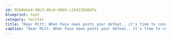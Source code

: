 ```yaml
---
id: 91b0eba4-40c3-4bc6-b0b9-c234239d8d7e
blueprint: text
category: twitter
title: "Dear Mitt: When Faux news posts your defeat.. it's time to concede."
caption: "Dear Mitt: When Faux news posts your defeat.. it's time to concede."
---
```

